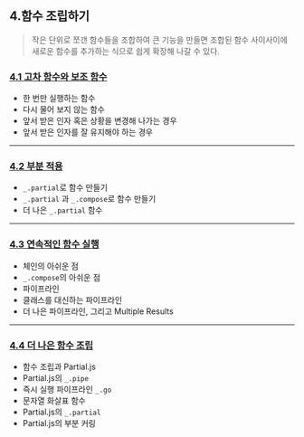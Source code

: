 ## 4.함수 조립하기

> 작은 단위로 쪼갠 함수들을 조합하여 큰 기능을 만들면 조합된 함수 사이사이에 새로운 함수를 추가하는 식으로 쉽게 확장해 나갈 수 있다.

### [4.1 고차 함수와 보조 함수](./4-1.md)

- 한 번만 실행하는 함수
- 다시 물어 보지 않는 함수
- 앞서 받은 인자 혹은 상황을 변경해 나가는 경우
- 앞서 받은 인자를 잘 유지해야 하는 경우

-----

### [4.2 부분 적용](./4-2.md)

- `_.partial`로 함수 만들기
- `_.partial` 과 `_.compose`로 함수 만들기
- 더 나은 `_.partial` 함수

-----

### [4.3 연속적인 함수 실행](./4-3.md)

- 체인의 아쉬운 점
- `_.compose`의 아쉬운 점
- 파이프라인
- 클래스를 대신하는 파이프라인
- 더 나은 파이프라인, 그리고 Multiple Results

-----

### [4.4 더 나은 함수 조립](./4-4.md)

- 함수 조립과 Partial.js
- Partial.js의 `_.pipe`
- 즉시 실행 파이프라인 `_.go`
- 문자열 화살표 함수
- Partial.js의 `_.partial`
- Partial.js의 부분 커링





